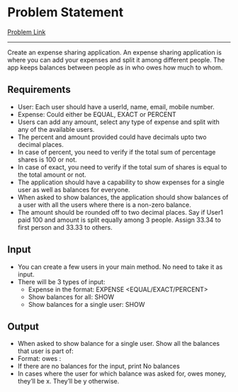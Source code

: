 # Problem Statement
[Problem Link](https://workat.tech/machine-coding/practice/splitwise-problem-0kp2yneec2q2)
___
Create an expense sharing application.
An expense sharing application is where you can add your expenses and split it among different people. The app keeps balances between people as in who owes how much to whom.

## Requirements
- User: Each user should have a userId, name, email, mobile number.
- Expense: Could either be EQUAL, EXACT or PERCENT
- Users can add any amount, select any type of expense and split with any of the available users.
- The percent and amount provided could have decimals upto two decimal places.
- In case of percent, you need to verify if the total sum of percentage shares is 100 or not.
- In case of exact, you need to verify if the total sum of shares is equal to the total amount or not.
- The application should have a capability to show expenses for a single user as well as balances for everyone.
- When asked to show balances, the application should show balances of a user with all the users where there is a non-zero balance.
- The amount should be rounded off to two decimal places. Say if User1 paid 100 and amount is split equally among 3 people. Assign 33.34 to first person and 33.33 to others.

## Input
- You can create a few users in your main method. No need to take it as input.
- There will be 3 types of input:
  - Expense in the format: EXPENSE <user-id-of-person-who-paid> <no-of-users> <space-separated-list-of-users> <EQUAL/EXACT/PERCENT> <space-separated-values-in-case-of-non-equal>
  - Show balances for all: SHOW
  - Show balances for a single user: SHOW <user-id>
  
## Output
  - When asked to show balance for a single user. Show all the balances that user is part of:
  - Format: <user-id-of-x> owes <user-id-of-y>: <amount>
  - If there are no balances for the input, print No balances
  - In cases where the user for which balance was asked for, owes money, they’ll be x. They’ll be y otherwise.
